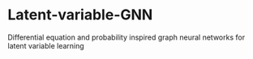 # Latent-variable-GNN
Differential equation and probability inspired graph neural networks for latent variable learning
